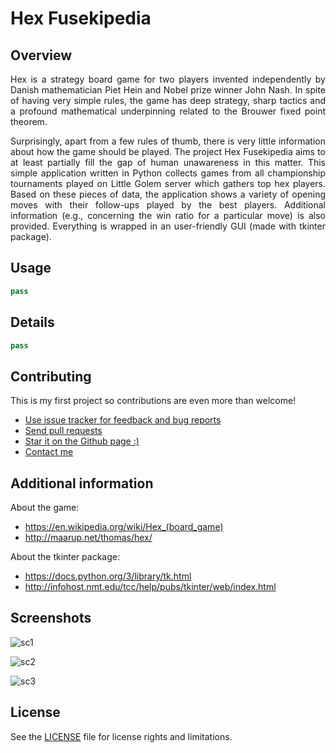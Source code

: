 # Hex Fusekipedia

## Overview
<p align="justify">
Hex is a strategy board game for two players invented independently by Danish mathematician Piet Hein and Nobel prize winner John Nash. In spite of having very simple rules, the game has deep strategy, sharp tactics and a profound mathematical underpinning related to the Brouwer fixed point theorem.
</p>
<p align="justify">
Surprisingly, apart from a few rules of thumb, there is very little information about how the game should be played. The project Hex Fusekipedia aims to at least partially fill the gap of human unawareness in this matter. This simple application written in Python collects games from all championship tournaments played on Little Golem server which gathers top hex players. Based on these pieces of data, the application shows a variety of opening moves with their follow-ups played by the best players. Additional information (e.g., concerning the win ratio for a particular move) is also provided. Everything is wrapped in an user-friendly GUI (made with tkinter package).
</p>


## Usage

```python
pass
```


## Details

```python
pass
```


## Contributing

This is my first project so contributions are even more than welcome!
* [Use issue tracker for feedback and bug reports](https://github.com/adrzystek/Hex-Fusekipedia/issues)
* [Send pull requests](https://github.com/adrzystek/Hex-Fusekipedia)
* [Star it on the Github page :)](https://github.com/adrzystek/Hex-Fusekipedia)
* [Contact me](mailto:andrzej.drzystek@gmail.com)


## Additional information

About the game:
* https://en.wikipedia.org/wiki/Hex_(board_game)
* http://maarup.net/thomas/hex/

About the tkinter package:
* https://docs.python.org/3/library/tk.html
* http://infohost.nmt.edu/tcc/help/pubs/tkinter/web/index.html


## Screenshots

![sc1](https://cloud.githubusercontent.com/assets/26262275/23729429/11a67bbe-0462-11e7-9700-a98fc6240c47.png)

![sc2](https://cloud.githubusercontent.com/assets/26262275/23729431/11b1d05e-0462-11e7-8a2c-ce49cf01133b.png)

![sc3](https://cloud.githubusercontent.com/assets/26262275/23729430/11b0841a-0462-11e7-9517-7db86a92d541.png)


## License

See the [LICENSE](https://github.com/adrzystek/Hex-Fusekipedia/blob/master/LICENSE) file for license rights and limitations.
